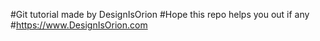 #Git tutorial made by DesignIsOrion
#Hope this repo helps you out if any #https://www.DesignIsOrion.com
